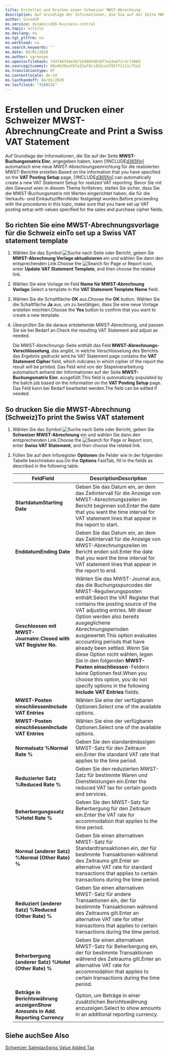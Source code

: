 ```yaml
---
title: Erstellen und Drucken einer Schweizer MWST-Abrechnung
description: Auf Grundlage der Informationen, die Sie auf der Seite MWST-Buchungsmatrix Einr. angegeben haben, kann Business Central automatisch eine neue MWST-Abrechnungseinrichtung für die realisierten MWST-Berichte erstellen. Bevor Sie mit den Gewusst wien in diesem Thema fortfahren, stellen Sie sicher, dass Sie die MWST-Buchungsmatrix mit Werten eingerichtet haben, die für die Verkaufs- und Einkaufsziffernfelder festgelegt wurden.
author: SorenGP
ms.service: dynamics365-business-central
ms.topic: article
ms.devlang: na
ms.tgt_pltfrm: na
ms.workload: na
ms.search.keywords: ''
ms.date: 04/01/2020
ms.author: sgroespe
ms.openlocfilehash: fd3746f44e3b71b4865d030f7e24a471c3c7386d
ms.sourcegitcommit: 88e4b30eaf6fa32af0c1452ce2f85ff1111c75e2
ms.translationtype: HT
ms.contentlocale: de-CH
ms.lasthandoff: 04/01/2020
ms.locfileid: "3189132"
---
```

# <a name="create-and-print-a-swiss-vat-statement"></a><span data-ttu-id="49956-104">Erstellen und Drucken einer Schweizer MWST-Abrechnung</span><span class="sxs-lookup"><span data-stu-id="49956-104">Create and Print a Swiss VAT Statement</span></span>
<span data-ttu-id="49956-105">Auf Grundlage der Informationen, die Sie auf der Seite **MWST-Buchungsmatrix Einr.** angegeben haben, kann [!INCLUDE[d365fin](../../includes/d365fin_md.md)] automatisch eine neue MWST-Abrechnungseinrichtung für die realisierten MWST-Berichte erstellen.</span><span class="sxs-lookup"><span data-stu-id="49956-105">Based on the information that you have specified on the **VAT Posting Setup** page, [!INCLUDE[d365fin](../../includes/d365fin_md.md)] can automatically create a new VAT Statement Setup for realized VAT reporting.</span></span> <span data-ttu-id="49956-106">Bevor Sie mit den Gewusst wien in diesem Thema fortfahren, stellen Sie sicher, dass Sie die MWST-Buchungsmatrix mit Werten eingerichtet haben, die für die Verkaufs- und Einkaufsziffernfelder festgelegt wurden.</span><span class="sxs-lookup"><span data-stu-id="49956-106">Before proceeding with the procedures in this topic, make sure that you have set up VAT posting setup with values specified for the sales and purchase cipher fields.</span></span>  

## <a name="to-set-up-a-swiss-vat-statement-template"></a><span data-ttu-id="49956-107">So richten Sie eine MWST-Abrechnungsvorlage für die Schweiz ein</span><span class="sxs-lookup"><span data-stu-id="49956-107">To set up a Swiss VAT statement template</span></span>  

1.  <span data-ttu-id="49956-108">Wählen Sie das Symbol ![Suche nach Seite oder Bericht](../../media/ui-search/search_small.png "Suche nach Seiten- oder Berichtssymbolen"), geben Sie **MWST-Abrechnung Vorlage aktualisieren** ein und wählen Sie dann den entsprechenden Link.</span><span class="sxs-lookup"><span data-stu-id="49956-108">Choose the ![Search for Page or Report](../../media/ui-search/search_small.png "Search for Page or Report icon") icon, enter **Update VAT Statement Template**, and then choose the related link.</span></span>  
2.  <span data-ttu-id="49956-109">Wählen Sie eine Vorlage im Feld **Name für MWST-Abrechnung Vorlage**.</span><span class="sxs-lookup"><span data-stu-id="49956-109">Select a template in the **VAT Statement Template Name** field.</span></span>
3.  <span data-ttu-id="49956-110">Wählen Sie die Schaltfläche **OK** aus.</span><span class="sxs-lookup"><span data-stu-id="49956-110">Choose the **OK** button.</span></span> <span data-ttu-id="49956-111">Wählen Sie die Schaltfläche **Ja** aus, um zu bestätigen, dass Sie eine neue Vorlage erstellen möchten.</span><span class="sxs-lookup"><span data-stu-id="49956-111">Choose the **Yes** button to confirm that you want to create a new template.</span></span>  
4.  <span data-ttu-id="49956-112">Überprüfen Sie die daraus entstehende MWST-Abrechnung, und passen Sie sie bei Bedarf an.</span><span class="sxs-lookup"><span data-stu-id="49956-112">Check the resulting VAT Statement and adjust as needed.</span></span>  

     <span data-ttu-id="49956-113">Die MWST-Abrechnungs-Seite enthält das Feld **MWST-Abrechnungs-Verschlüsselung**, das angibt, in welche Verschlüsselung des Berichts das Ergebnis gedruckt wird.</span><span class="sxs-lookup"><span data-stu-id="49956-113">he VAT Statement page contains the **VAT Statement Cipher** field, which indicates in which cipher of the report the result will be printed.</span></span> <span data-ttu-id="49956-114">Das Feld wird von der Stapelverarbeitung automatisch anhand der Informationen auf der Seite **MWST-Buchungsmatrix Einr.** ausgefüllt.</span><span class="sxs-lookup"><span data-stu-id="49956-114">This field is automatically populated by the batch job based on the information on the **VAT Posting Setup** page.</span></span> <span data-ttu-id="49956-115">Das Feld kann bei Bedarf bearbeitet werden.</span><span class="sxs-lookup"><span data-stu-id="49956-115">The field can be edited if needed.</span></span>  

## <a name="to-print-the-swiss-vat-statement"></a><span data-ttu-id="49956-116">So drucken Sie die MWST-Abrechnung (Schweiz)</span><span class="sxs-lookup"><span data-stu-id="49956-116">To print the Swiss VAT statement</span></span>  

1.  <span data-ttu-id="49956-117">Wählen Sie das Symbol ![Suche nach Seite oder Bericht](../../media/ui-search/search_small.png "Suche nach Seiten- oder Berichtssymbolen"), geben Sie **Schweizer MWST-Abrechnung** ein und wählen Sie dann den entsprechenden Link.</span><span class="sxs-lookup"><span data-stu-id="49956-117">Choose the ![Search for Page or Report](../../media/ui-search/search_small.png "Search for Page or Report icon") icon, enter **Swiss VAT Statement**, and then choose the related link.</span></span>  
2.  <span data-ttu-id="49956-118">Füllen Sie auf dem Inforegister **Optionen** die Felder wie in der folgenden Tabelle beschrieben aus.</span><span class="sxs-lookup"><span data-stu-id="49956-118">On the **Options** FastTab, fill in the fields as described in the following table.</span></span>  

    |<span data-ttu-id="49956-119">Feld</span><span class="sxs-lookup"><span data-stu-id="49956-119">Field</span></span>|<span data-ttu-id="49956-120">Description</span><span class="sxs-lookup"><span data-stu-id="49956-120">Description</span></span>|  
    |---------------------------------|---------------------------------------|  
    |<span data-ttu-id="49956-121">**Startdatum**</span><span class="sxs-lookup"><span data-stu-id="49956-121">**Starting Date**</span></span>|<span data-ttu-id="49956-122">Geben Sie das Datum ein, an dem das Zeitintervall für die Anzeige von MWST-Abrechnungszeilen im Bericht beginnen soll.</span><span class="sxs-lookup"><span data-stu-id="49956-122">Enter the date that you want the time interval for VAT statement lines that appear in the report to start.</span></span>|  
    |<span data-ttu-id="49956-123">**Enddatum**</span><span class="sxs-lookup"><span data-stu-id="49956-123">**Ending Date**</span></span>|<span data-ttu-id="49956-124">Geben Sie das Datum ein, an dem das Zeitintervall für die Anzeige von MWST-Abrechnungszeilen im Bericht enden soll.</span><span class="sxs-lookup"><span data-stu-id="49956-124">Enter the date that you want the time interval for VAT statement lines that appear in the report to end.</span></span>|  
    |<span data-ttu-id="49956-125">**Geschlossen mit MWST-Journalnr.**</span><span class="sxs-lookup"><span data-stu-id="49956-125">**Closed with VAT Register No.**</span></span>|<span data-ttu-id="49956-126">Wählen Sie das MWST-Journal aus, das die Buchungsspurcodes der MWST-Regulierungsposten enthält.</span><span class="sxs-lookup"><span data-stu-id="49956-126">Select the VAT Register that contains the posting source of the VAT adjusting entries.</span></span> <span data-ttu-id="49956-127">Mit dieser Option werden also bereits ausgeglichene Abrechnungsperioden ausgewertet.</span><span class="sxs-lookup"><span data-stu-id="49956-127">This option evaluates accounting periods that have already been settled.</span></span> <span data-ttu-id="49956-128">Wenn Sie diese Option nicht wählen, legen Sie in den folgenden **MWST-Posten einschliessen**-Feldern keine Optionen fest.</span><span class="sxs-lookup"><span data-stu-id="49956-128">When you choose this option, you do not specify options in the following **Include VAT Entries** fields.</span></span>|  
    |<span data-ttu-id="49956-129">**MWST-Posten einschliessen**</span><span class="sxs-lookup"><span data-stu-id="49956-129">**Include VAT Entries**</span></span>|<span data-ttu-id="49956-130">Wählen Sie eine der verfügbaren Optionen.</span><span class="sxs-lookup"><span data-stu-id="49956-130">Select one of the available options.</span></span>|  
    |<span data-ttu-id="49956-131">**MWST-Posten einschliessen**</span><span class="sxs-lookup"><span data-stu-id="49956-131">**Include VAT Entries**</span></span>|<span data-ttu-id="49956-132">Wählen Sie eine der verfügbaren Optionen.</span><span class="sxs-lookup"><span data-stu-id="49956-132">Select one of the available options.</span></span>|  
    |<span data-ttu-id="49956-133">**Normalsatz %**</span><span class="sxs-lookup"><span data-stu-id="49956-133">**Normal Rate %**</span></span>|<span data-ttu-id="49956-134">Geben Sie den standardmässigen MWST-Satz für den Zeitraum ein.</span><span class="sxs-lookup"><span data-stu-id="49956-134">Enter the standard VAT rate that applies to the time period.</span></span>|  
    |<span data-ttu-id="49956-135">**Reduzierter Satz %**</span><span class="sxs-lookup"><span data-stu-id="49956-135">**Reduced Rate %**</span></span>|<span data-ttu-id="49956-136">Geben Sie den reduzierten MWST-Satz für bestimmte Waren und Dienstleistungen ein.</span><span class="sxs-lookup"><span data-stu-id="49956-136">Enter the reduced VAT tax for certain goods and services.</span></span>|  
    |<span data-ttu-id="49956-137">**Beherbergungssatz %**</span><span class="sxs-lookup"><span data-stu-id="49956-137">**Hotel Rate %**</span></span>|<span data-ttu-id="49956-138">Geben Sie den MWST-Satz für Beherbergung für den Zeitraum ein.</span><span class="sxs-lookup"><span data-stu-id="49956-138">Enter the VAT rate for accommodation that applies to the time period.</span></span>|  
    |<span data-ttu-id="49956-139">**Normal (anderer Satz) %**</span><span class="sxs-lookup"><span data-stu-id="49956-139">**Normal (Other Rate) %**</span></span>|<span data-ttu-id="49956-140">Geben Sie einen alternativen MWST-Satz für Standardtransaktionen ein, der für bestimmte Transaktionen während des Zeitraums gilt.</span><span class="sxs-lookup"><span data-stu-id="49956-140">Enter an alternative VAT rate for standard transactions that applies to certain transactions during the time period.</span></span>|  
    |<span data-ttu-id="49956-141">**Reduziert (anderer Satz) %**</span><span class="sxs-lookup"><span data-stu-id="49956-141">**Reduced (Other Rate) %**</span></span>|<span data-ttu-id="49956-142">Geben Sie einen alternativen MWST-Satz für andere Transaktionen ein, der für bestimmte Transaktionen während des Zeitraums gilt.</span><span class="sxs-lookup"><span data-stu-id="49956-142">Enter an alternative VAT rate for other transactions that applies to certain transactions during the time period.</span></span>|  
    |<span data-ttu-id="49956-143">**Beherbergung (anderer Satz) %**</span><span class="sxs-lookup"><span data-stu-id="49956-143">**Hotel (Other Rate) %**</span></span>|<span data-ttu-id="49956-144">Geben Sie einen alternativen MWST-Satz für Beherbergung ein, der für bestimmte Transaktionen während des Zeitraums gilt.</span><span class="sxs-lookup"><span data-stu-id="49956-144">Enter an alternative VAT rate for accommodation that applies to certain transactions during the time period.</span></span>|  
    |<span data-ttu-id="49956-145">**Beträge in Berichtswährung anzeigen**</span><span class="sxs-lookup"><span data-stu-id="49956-145">**Show Amounts in Add. Reporting Currency**</span></span>|<span data-ttu-id="49956-146">Option, um Beträge in einer zusätzlichen Berichtswährung anzuzeigen.</span><span class="sxs-lookup"><span data-stu-id="49956-146">Select to show amounts in an additional reporting currency.</span></span>|  

## <a name="see-also"></a><span data-ttu-id="49956-147">Siehe auch</span><span class="sxs-lookup"><span data-stu-id="49956-147">See Also</span></span>  
 [<span data-ttu-id="49956-148">Schweizer Salestax</span><span class="sxs-lookup"><span data-stu-id="49956-148">Swiss Value Added Tax</span></span>](swiss-value-added-tax.md)
